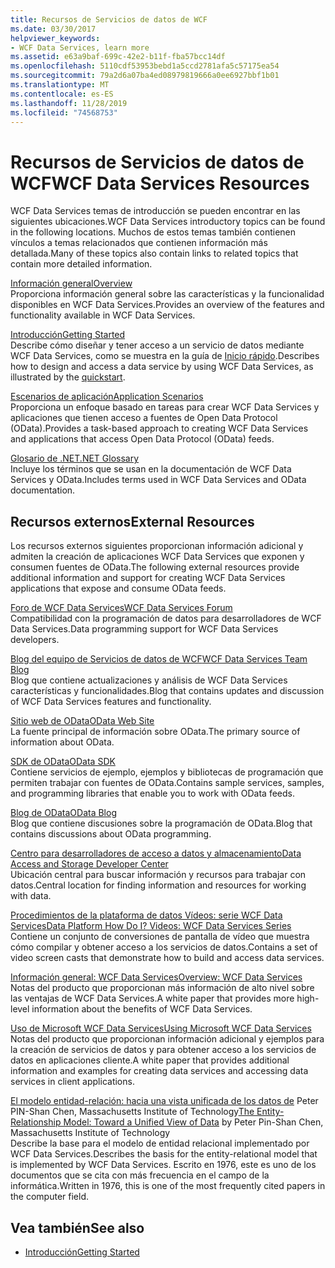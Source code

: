 ```yaml
---
title: Recursos de Servicios de datos de WCF
ms.date: 03/30/2017
helpviewer_keywords:
- WCF Data Services, learn more
ms.assetid: e63a9baf-699c-42e2-b11f-fba57bcc14df
ms.openlocfilehash: 5110cdf53953bebd1a5ccd2781afa5c57175ea54
ms.sourcegitcommit: 79a2d6a07ba4ed08979819666a0ee6927bbf1b01
ms.translationtype: MT
ms.contentlocale: es-ES
ms.lasthandoff: 11/28/2019
ms.locfileid: "74568753"
---
```

# <a name="wcf-data-services-resources"></a><span data-ttu-id="375f6-102">Recursos de Servicios de datos de WCF</span><span class="sxs-lookup"><span data-stu-id="375f6-102">WCF Data Services Resources</span></span>
<span data-ttu-id="375f6-103">WCF Data Services temas de introducción se pueden encontrar en las siguientes ubicaciones.</span><span class="sxs-lookup"><span data-stu-id="375f6-103">WCF Data Services introductory topics can be found in the following locations.</span></span> <span data-ttu-id="375f6-104">Muchos de estos temas también contienen vínculos a temas relacionados que contienen información más detallada.</span><span class="sxs-lookup"><span data-stu-id="375f6-104">Many of these topics also contain links to related topics that contain more detailed information.</span></span>  
  
 [<span data-ttu-id="375f6-105">Información general</span><span class="sxs-lookup"><span data-stu-id="375f6-105">Overview</span></span>](wcf-data-services-overview.md)  
 <span data-ttu-id="375f6-106">Proporciona información general sobre las características y la funcionalidad disponibles en WCF Data Services.</span><span class="sxs-lookup"><span data-stu-id="375f6-106">Provides an overview of the features and functionality available in WCF Data Services.</span></span>  
  
 [<span data-ttu-id="375f6-107">Introducción</span><span class="sxs-lookup"><span data-stu-id="375f6-107">Getting Started</span></span>](../adonet/ef/getting-started.md)  
 <span data-ttu-id="375f6-108">Describe cómo diseñar y tener acceso a un servicio de datos mediante WCF Data Services, como se muestra en la guía de [Inicio rápido](quickstart-wcf-data-services.md).</span><span class="sxs-lookup"><span data-stu-id="375f6-108">Describes how to design and access a data service by using WCF Data Services, as illustrated by the [quickstart](quickstart-wcf-data-services.md).</span></span>  
  
 [<span data-ttu-id="375f6-109">Escenarios de aplicación</span><span class="sxs-lookup"><span data-stu-id="375f6-109">Application Scenarios</span></span>](application-scenarios-wcf-data-services.md)  
 <span data-ttu-id="375f6-110">Proporciona un enfoque basado en tareas para crear WCF Data Services y aplicaciones que tienen acceso a fuentes de Open Data Protocol (OData).</span><span class="sxs-lookup"><span data-stu-id="375f6-110">Provides a task-based approach to creating WCF Data Services and applications that access Open Data Protocol (OData) feeds.</span></span>  
  
 [<span data-ttu-id="375f6-111">Glosario de .NET</span><span class="sxs-lookup"><span data-stu-id="375f6-111">.NET Glossary</span></span>](../../../standard/glossary.md)  
 <span data-ttu-id="375f6-112">Incluye los términos que se usan en la documentación de WCF Data Services y OData.</span><span class="sxs-lookup"><span data-stu-id="375f6-112">Includes terms used in WCF Data Services and OData documentation.</span></span>  
  
## <a name="external-resources"></a><span data-ttu-id="375f6-113">Recursos externos</span><span class="sxs-lookup"><span data-stu-id="375f6-113">External Resources</span></span>  
 <span data-ttu-id="375f6-114">Los recursos externos siguientes proporcionan información adicional y admiten la creación de aplicaciones WCF Data Services que exponen y consumen fuentes de OData.</span><span class="sxs-lookup"><span data-stu-id="375f6-114">The following external resources provide additional information and support for creating WCF Data Services applications that expose and consume OData feeds.</span></span>  
  
 [<span data-ttu-id="375f6-115">Foro de WCF Data Services</span><span class="sxs-lookup"><span data-stu-id="375f6-115">WCF Data Services Forum</span></span>](https://go.microsoft.com/fwlink/?LinkId=150512)  
 <span data-ttu-id="375f6-116">Compatibilidad con la programación de datos para desarrolladores de WCF Data Services.</span><span class="sxs-lookup"><span data-stu-id="375f6-116">Data programming support for WCF Data Services developers.</span></span>  
  
 [<span data-ttu-id="375f6-117">Blog del equipo de Servicios de datos de WCF</span><span class="sxs-lookup"><span data-stu-id="375f6-117">WCF Data Services Team Blog</span></span>](https://go.microsoft.com/fwlink/?LinkId=150511)  
 <span data-ttu-id="375f6-118">Blog que contiene actualizaciones y análisis de WCF Data Services características y funcionalidades.</span><span class="sxs-lookup"><span data-stu-id="375f6-118">Blog that contains updates and discussion of WCF Data Services features and functionality.</span></span>  
  
 [<span data-ttu-id="375f6-119">Sitio web de OData</span><span class="sxs-lookup"><span data-stu-id="375f6-119">OData Web Site</span></span>](https://go.microsoft.com/fwlink/?LinkID=184554)  
 <span data-ttu-id="375f6-120">La fuente principal de información sobre OData.</span><span class="sxs-lookup"><span data-stu-id="375f6-120">The primary source of information about OData.</span></span>  
  
 [<span data-ttu-id="375f6-121">SDK de OData</span><span class="sxs-lookup"><span data-stu-id="375f6-121">OData SDK</span></span>](https://go.microsoft.com/fwlink/?LinkID=185248)  
 <span data-ttu-id="375f6-122">Contiene servicios de ejemplo, ejemplos y bibliotecas de programación que permiten trabajar con fuentes de OData.</span><span class="sxs-lookup"><span data-stu-id="375f6-122">Contains sample services, samples, and programming libraries that enable you to work with OData feeds.</span></span>  
  
 [<span data-ttu-id="375f6-123">Blog de OData</span><span class="sxs-lookup"><span data-stu-id="375f6-123">OData Blog</span></span>](https://go.microsoft.com/fwlink/?LinkId=185868)  
 <span data-ttu-id="375f6-124">Blog que contiene discusiones sobre la programación de OData.</span><span class="sxs-lookup"><span data-stu-id="375f6-124">Blog that contains discussions about OData programming.</span></span>  
  
 [<span data-ttu-id="375f6-125">Centro para desarrolladores de acceso a datos y almacenamiento</span><span class="sxs-lookup"><span data-stu-id="375f6-125">Data Access and Storage Developer Center</span></span>](https://go.microsoft.com/fwlink/?LinkId=91903)  
 <span data-ttu-id="375f6-126">Ubicación central para buscar información y recursos para trabajar con datos.</span><span class="sxs-lookup"><span data-stu-id="375f6-126">Central location for finding information and resources for working with data.</span></span>  
  
 [<span data-ttu-id="375f6-127">Procedimientos de la plataforma de datos Vídeos: serie WCF Data Services</span><span class="sxs-lookup"><span data-stu-id="375f6-127">Data Platform How Do I? Videos: WCF Data Services Series</span></span>](https://go.microsoft.com/fwlink/?LinkId=124600)  
 <span data-ttu-id="375f6-128">Contiene un conjunto de conversiones de pantalla de vídeo que muestra cómo compilar y obtener acceso a los servicios de datos.</span><span class="sxs-lookup"><span data-stu-id="375f6-128">Contains a set of video screen casts that demonstrate how to build and access data services.</span></span>  
  
 [<span data-ttu-id="375f6-129">Información general: WCF Data Services</span><span class="sxs-lookup"><span data-stu-id="375f6-129">Overview: WCF Data Services</span></span>](https://go.microsoft.com/fwlink/?LinkID=131074)  
 <span data-ttu-id="375f6-130">Notas del producto que proporcionan más información de alto nivel sobre las ventajas de WCF Data Services.</span><span class="sxs-lookup"><span data-stu-id="375f6-130">A white paper that provides more high-level information about the benefits of WCF Data Services.</span></span>  
  
 [<span data-ttu-id="375f6-131">Uso de Microsoft WCF Data Services</span><span class="sxs-lookup"><span data-stu-id="375f6-131">Using Microsoft WCF Data Services</span></span>](https://go.microsoft.com/fwlink/?LinkID=131075)  
 <span data-ttu-id="375f6-132">Notas del producto que proporcionan información adicional y ejemplos para la creación de servicios de datos y para obtener acceso a los servicios de datos en aplicaciones cliente.</span><span class="sxs-lookup"><span data-stu-id="375f6-132">A white paper that provides additional information and examples for creating data services and accessing data services in client applications.</span></span>  
  
 <span data-ttu-id="375f6-133">[El modelo entidad-relación: hacia una vista unificada de los datos de](https://go.microsoft.com/fwlink/?LinkId=91909) Peter PIN-Shan Chen, Massachusetts Institute of Technology</span><span class="sxs-lookup"><span data-stu-id="375f6-133">[The Entity-Relationship Model: Toward a Unified View of Data](https://go.microsoft.com/fwlink/?LinkId=91909) by Peter Pin-Shan Chen, Massachusetts Institute of Technology</span></span>  
 <span data-ttu-id="375f6-134">Describe la base para el modelo de entidad relacional implementado por WCF Data Services.</span><span class="sxs-lookup"><span data-stu-id="375f6-134">Describes the basis for the entity-relational model that is implemented by WCF Data Services.</span></span> <span data-ttu-id="375f6-135">Escrito en 1976, este es uno de los documentos que se cita con más frecuencia en el campo de la informática.</span><span class="sxs-lookup"><span data-stu-id="375f6-135">Written in 1976, this is one of the most frequently cited papers in the computer field.</span></span>  
  
## <a name="see-also"></a><span data-ttu-id="375f6-136">Vea también</span><span class="sxs-lookup"><span data-stu-id="375f6-136">See also</span></span>

- [<span data-ttu-id="375f6-137">Introducción</span><span class="sxs-lookup"><span data-stu-id="375f6-137">Getting Started</span></span>](getting-started-with-wcf-data-services.md)
